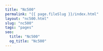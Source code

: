 ```yaml
---
title: "Nc500"
permalink: "{{ page.fileSlug }}/index.html"
layout: "nc500.html"
slug: "nc500"
tags: "pages"
seo:
  title: "Nc500"
  og_title: "Nc500"
---
```




